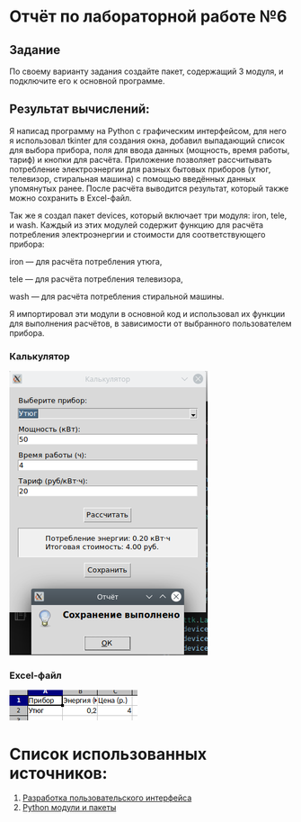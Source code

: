 # Отчёт по лабораторной работе №6

## Задание
По своему варианту задания создайте пакет, содержащий 3 модуля, и подключите его к основной программе.
## Результат вычислений: 
Я написад программу на Python с графическим интерфейсом, для него я использовал tkinter для создания окна, добавил выпадающий список для выбора прибора, поля для ввода данных (мощность, время работы, тариф) и кнопки для расчёта. Приложение позволяет рассчитывать потребление электроэнергии для разных бытовых приборов (утюг, телевизор, стиральная машина) с помощью введённых данных упомянутых ранее. После расчёта выводится результат, который также можно сохранить в Excel-файл. 

Так же я создал пакет devices, который включает три модуля: iron, tele, и wash. Каждый из этих модулей содержит функцию для расчёта потребления электроэнергии и стоимости для соответствующего прибора:

iron — для расчёта потребления утюга,

tele — для расчёта потребления телевизора,

wash — для расчёта потребления стиральной машины.

Я импортировал эти модули в основной код и использовал их функции для выполнения расчётов, в зависимости от выбранного пользователем прибора.

### Калькулятор
![](https://github.com/manabreako/python/blob/main/lab6/screen/Screenshot_20250410_142111.png)

### Excel-файл
![](https://github.com/manabreako/python/blob/main/lab6/screen/Screenshot_20250410_142159.png)


# Список использованных источников: 
1) [Разработка пользовательского интерфейса](https://texterra.ru/blog/razrabotka-polzovatelskogo-interfeysa-kak-sozdat-gui.html)
2) [Python модули и пакеты](https://docs.python.org/3/search.html?q=round)
